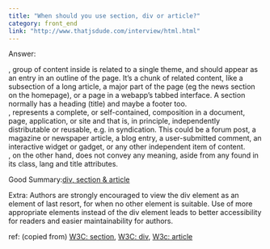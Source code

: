 ```yaml
---
title: "When should you use section, div or article?"
category: front_end
link: "http://www.thatjsdude.com/interview/html.html"
---
```

Answer: 
<section>, group of content inside is related to a single theme, and should appear as an entry in an outline of the page. It’s a chunk of related content, like a subsection of a long article, a major part of the page (eg the news section on the homepage), or a page in a webapp’s tabbed interface. A section normally has a heading (title) and maybe a footer too.

<article>, represents a complete, or self-contained, composition in a document, page, application, or site and that is, in principle, independently distributable or reusable, e.g. in syndication. This could be a forum post, a magazine or newspaper article, a blog entry, a user-submitted comment, an interactive widget or gadget, or any other independent item of content.

<div>, on the other hand, does not convey any meaning, aside from any found in its class, lang and title attributes.

Good Summary:[div, section & article](http://oli.jp/2009/html5-structure1/)

Extra: Authors are strongly encouraged to view the div element as an element of last resort, for when no other element is suitable. Use of more appropriate elements instead of the div element leads to better accessibility for readers and easier maintainability for authors.

ref: (copied from) [W3C: section](https://dev.w3.org/html5/spec-author-view/the-section-element.html#the-section-element), [W3C: div](https://dev.w3.org/html5/spec-author-view/the-div-element.html#the-div-element), [W3c: article](https://html.spec.whatwg.org/multipage/semantics.html#the-article-element)
